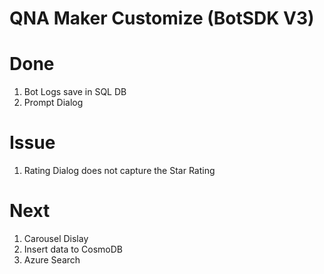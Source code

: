 # QNA Maker Customize (BotSDK V3)

# Done
1. Bot Logs save in SQL DB
2. Prompt Dialog

# Issue
1. Rating Dialog does not capture the Star Rating

# Next
1. Carousel Dislay
2. Insert data to CosmoDB
3. Azure Search

